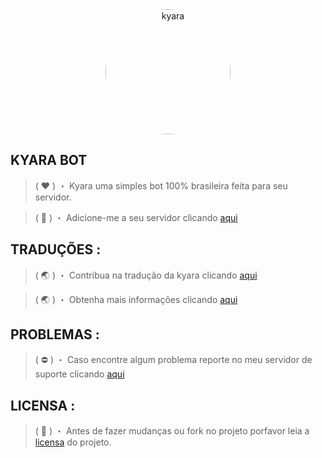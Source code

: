 <div align="center">
<img height="auto" width="200" style="border-radius: 50%" src="https://media.discordapp.net/attachments/954903882838986803/958732359912529971/257476_UvR0MWfl.png" alt="kyara"></img>
</div>

## KYARA BOT

> ( ❤ ) ・ Kyara uma simples bot 100% brasileira feita para seu servidor.</p>

> ( 🔗 ) ・ Adicione-me a seu servidor clicando [aqui](https://discord.com/oauth2/authorize?client_id=957379333742280715&scope=bot+applications.commands&permissions=279106039039)

## TRADUÇÕES :
> ( 🌏 ) ・ Contribua na tradução da kyara clicando [aqui](https://pagas.github.com)

> ( 🌏 ) ・ Obtenha mais informações clicando [aqui](https://github.com)

## PROBLEMAS :
> ( ⛔ ) ・ Caso encontre algum problema reporte no meu servidor de suporte clicando [aqui](https://discord.gg/jTRKBWEtGU)

## LICENSA :
> ( 📖 ) ・ Antes de fazer mudanças ou fork no projeto porfavor leia a [licensa](https://github.com/Nielsk009/Kyara-bot/blob/main/LICENSE) do projeto.

<br>
